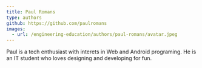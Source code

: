```yaml
---
title: Paul Romans
type: authors
github: https://github.com/paulromans
images:
  - url: /engineering-education/authors/paul-romans/avatar.jpeg 
---
```

Paul is a tech enthusiast with interets in Web and Android programing. He is an IT student who loves designing and developing for fun.
